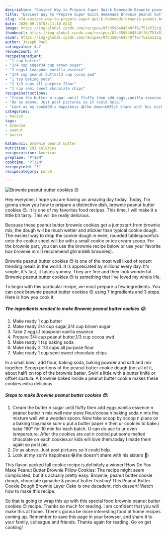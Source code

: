 ```yaml
---
description: "Easiest Way to Prepare Super Quick Homemade Brownie peanut butter cookies 😊"
title: "Easiest Way to Prepare Super Quick Homemade Brownie peanut butter cookies 😊"
slug: 474-easiest-way-to-prepare-super-quick-homemade-brownie-peanut-butter-cookies
date: 2020-09-26T03:11:10.824Z
image: https://img-global.cpcdn.com/recipes/0fc3596464540ff6/751x532cq70/brownie-peanut-butter-cookies-😊-recipe-main-photo.jpg
thumbnail: https://img-global.cpcdn.com/recipes/0fc3596464540ff6/751x532cq70/brownie-peanut-butter-cookies-😊-recipe-main-photo.jpg
cover: https://img-global.cpcdn.com/recipes/0fc3596464540ff6/751x532cq70/brownie-peanut-butter-cookies-😊-recipe-main-photo.jpg
author: Joseph Paul
ratingvalue: 4.7
reviewcount: 14
recipeingredient:
- "1 cup butter"
- "3/4 cup sugar34 cup brown sugar"
- "2 eggs1 teaspoon vanilla essence"
- "3/4 cup peanut butter13 cup cocoa pwd"
- "1 tsp baking soda"
- "2 1/3 cups all purpose flour"
- "1 cup semi sweet chocolate chips"
recipeinstructions:
- "Cream the butter n sugar until fluffy then add eggs,vanilla essence n peanut butter n mix well now sieve flour/cocoa n baking soda n mix the mixture well wit a wooden spoon. Now take scoop by scoop n place on a baking tray.make sure u put a butter paper n then ur cookies to bake.i bake 180° for 10 min for each batch. U can do acc to ur oven temperature. After the cookies are out n cooled.put some melted chocolate on each cookies.ur kids will love them.today I made them again so post pic."
- "Do as above. Just post pictures so it could help."
- "Look at my son&#39;s happiness 😁(he doesn&#39;t share with his sisters 🤣)"
categories:
- Recipe
tags:
- brownie
- peanut
- butter

katakunci: brownie peanut butter 
nutrition: 293 calories
recipecuisine: American
preptime: "PT16M"
cooktime: "PT32M"
recipeyield: "3"
recipecategory: Lunch

---
```



![Brownie peanut butter cookies 😊](https://img-global.cpcdn.com/recipes/0fc3596464540ff6/751x532cq70/brownie-peanut-butter-cookies-😊-recipe-main-photo.jpg)

Hey everyone, I hope you are having an amazing day today. Today, I'm gonna show you how to prepare a distinctive dish, brownie peanut butter cookies 😊. It is one of my favorites food recipes. This time, I will make it a little bit tasty. This will be really delicious.

Because these peanut butter brownie cookies get a jumpstart from brownie mix, the dough will be much wetter and stickier than typical cookie dough. The easiest way to drop the cookie dough in even, rounded tablespoonfuls onto the cookie sheet will be with a small cookie or ice cream scoop. For the brownie part, you can use the brownie recipe below or use your favorite box brownie mix (I recommend ghirardelli brownies).

Brownie peanut butter cookies 😊 is one of the most well liked of recent trending meals in the world. It is appreciated by millions every day. It's simple, it's fast, it tastes yummy. They are fine and they look wonderful. Brownie peanut butter cookies 😊 is something that I've loved my whole life.


To begin with this particular recipe, we must prepare a few ingredients. You can cook brownie peanut butter cookies 😊 using 7 ingredients and 3 steps. Here is how you cook it.

<!--inarticleads1-->

##### The ingredients needed to make Brownie peanut butter cookies 😊:

1. Make ready 1 cup butter
1. Make ready 3/4 cup sugar,3/4 cup brown sugar
1. Take 2 eggs,1 teaspoon vanilla essence
1. Prepare 3/4 cup peanut butter,1/3 cup cocoa pwd
1. Make ready 1 tsp baking soda
1. Make ready 2 1/3 cups all purpose flour
1. Make ready 1 cup semi sweet chocolate chips


In a small bowl, add flour, baking soda, baking powder and salt and mix together. Scoop portions of the peanut butter cookie dough (not all of it, about half) on top of the brownie batter. Swirl a little with a butter knife or offset spatula. A brownie baked inside a peanut butter cookie makes these cookies extra delicious. 

<!--inarticleads2-->

##### Steps to make Brownie peanut butter cookies 😊:

1. Cream the butter n sugar until fluffy then add eggs,vanilla essence n peanut butter n mix well now sieve flour/cocoa n baking soda n mix the mixture well wit a wooden spoon. Now take scoop by scoop n place on a baking tray.make sure u put a butter paper n then ur cookies to bake.i bake 180° for 10 min for each batch. U can do acc to ur oven temperature. After the cookies are out n cooled.put some melted chocolate on each cookies.ur kids will love them.today I made them again so post pic.
1. Do as above. Just post pictures so it could help.
1. Look at my son&#39;s happiness 😁(he doesn&#39;t share with his sisters 🤣)


This flavor-packed fall cookie recipe is definitely a winner! How Do You Make Peanut Butter Brownie Pillow Cookies: The recipe might seem complicated, but it&#39;s actually pretty easy. Brownie, peanut butter cookie dough, chocolate ganache &amp; peanut butter frosting! This Peanut Butter Cookie Dough Brownie Layer Cake is one decadent, rich dessert! Watch how to make this recipe. 

So that is going to wrap this up with this special food brownie peanut butter cookies 😊 recipe. Thanks so much for reading. I am confident that you will make this at home. There's gonna be more interesting food at home recipes coming up. Remember to save this page in your browser, and share it to your family, colleague and friends. Thanks again for reading. Go on get cooking!
